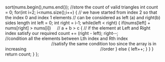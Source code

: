 sort(nums.begin(),nums.end());
//store the count of valid triangles
int count = 0;
for(int i=2; i<nums.size();i++)
{
// we have started from index 2 so that the index 0 and index 1 elements
// can be considered as left (a) and right(b) sides length
int left = 0;
int right = i-1;
while(left < right)
{
if(nums[left] + nums[right] > nums[i])      // a + b > c
{
// if the element at Left and Right index satisfy our required
count += (right - left);
right--;                     //condition all the elements between Lth index and Rth index                                                                  //satisfy the same condition too since the array is in increasing                                                              //order
}
else
{
left++;
}
}
}
return count;
}
};